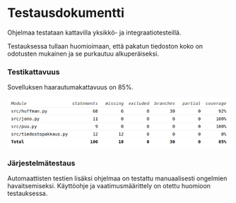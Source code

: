 # Testausdokumentti

Ohjelmaa testataan kattavilla yksikkö- ja integraatiotesteillä.

Testauksessa tullaan huomioimaan, että pakatun tiedoston koko on odotusten mukainen ja se purkautuu alkuperäiseksi.

### Testikattavuus

Sovelluksen haarautumakattavuus on 85%.

![](./kuvat/testikattavuus.png)

### Järjestelmätestaus

Automaattisten testien lisäksi ohjelmaa on testattu manuaalisesti ongelmien havaitsemiseksi. Käyttöohje ja vaatimusmäärittely on otettu huomioon testauksessa.
